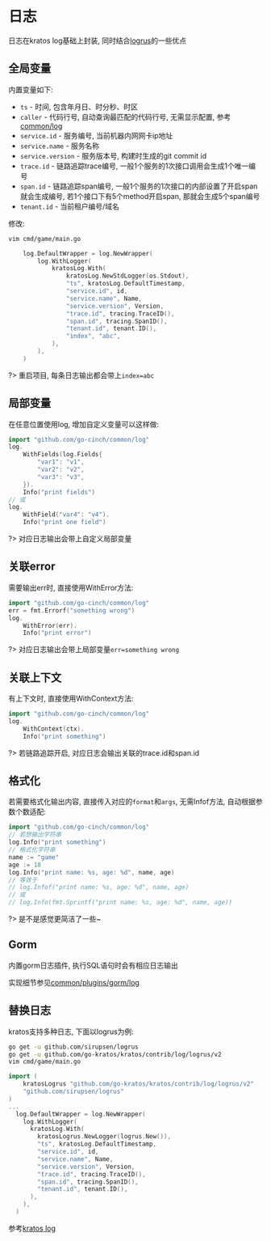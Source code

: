 # 日志

日志在kratos log基础上封装, 同时结合[logrus](https://github.com/sirupsen/logrus)的一些优点

## 全局变量

内置变量如下:

- `ts` - 时间, 包含年月日、时分秒、时区
- `caller` - 代码行号, 自动查询最匹配的代码行号, 无需显示配置,
  参考[common/log](https://github.com/go-cinch/common/blob/log/v1.0.3/log/kratos.go#L124)
- `service.id` - 服务编号, 当前机器内网网卡ip地址
- `service.name` - 服务名称
- `service.version` - 服务版本号, 构建时生成的git commit id
- `trace.id` - 链路追踪trace编号, 一般1个服务的1次接口调用会生成1个唯一编号
- `span.id` - 链路追踪span编号, 一般1个服务的1次接口的内部设置了开启span就会生成编号, 若1个接口下有5个method开启span,
  那就会生成5个span编号
- `tenant.id` - 当前租户编号/域名

修改:

```bash
vim cmd/game/main.go
```

```go
    log.DefaultWrapper = log.NewWrapper(
		log.WithLogger(
			kratosLog.With(
				kratosLog.NewStdLogger(os.Stdout),
				"ts", kratosLog.DefaultTimestamp,
				"service.id", id,
				"service.name", Name,
				"service.version", Version,
				"trace.id", tracing.TraceID(),
				"span.id", tracing.SpanID(),
				"tenant.id", tenant.ID(),
				"index", "abc",
			),
		),
	)
```

?> 重启项目, 每条日志输出都会带上`index=abc`

## 局部变量

在任意位置使用log, 增加自定义变量可以这样做:

```go
import "github.com/go-cinch/common/log"
log.
	WithFields(log.Fields{
        "var1": "v1",
        "var2": "v2",
        "var3": "v3",
    }).
	Info("print fields")
// 或
log.
	WithField("var4": "v4").
	Info("print one field")
```

?> 对应日志输出会带上自定义局部变量

## 关联error

需要输出err时, 直接使用WithError方法:

```go
import "github.com/go-cinch/common/log"
err = fmt.Errorf("something wrong")
log.
	WithError(err).
	Info("print error")
```

?> 对应日志输出会带上局部变量`err=something wrong`

## 关联上下文

有上下文时, 直接使用WithContext方法:

```go
import "github.com/go-cinch/common/log"
log.
    WithContext(ctx).
	Info("print something")
```

?> 若链路追踪开启, 对应日志会输出关联的trace.id和span.id

## 格式化

若需要格式化输出内容, 直接传入对应的`format`和`args`, 无需Infof方法, 自动根据参数个数适配:

```go
import "github.com/go-cinch/common/log"
// 若想输出字符串
log.Info("print something")
// 格式化字符串
name := "game"
age := 18
log.Info("print name: %s, age: %d", name, age)
// 等效于
// log.Infof("print name: %s, age: %d", name, age)
// 或
// log.Info(fmt.Sprintf("print name: %s, age: %d", name, age))
```

?> 是不是感觉更简洁了一些~

## Gorm

内置gorm日志插件, 执行SQL语句时会有相应日志输出

实现细节参见[common/plugins/gorm/log](https://github.com/go-cinch/common/blob/plugins/gorm/log/v1.0.3/plugins/gorm/log/log.go)

## 替换日志

kratos支持多种日志, 下面以logrus为例:

```bash
go get -u github.com/sirupsen/logrus
go get -u github.com/go-kratos/kratos/contrib/log/logrus/v2
vim cmd/game/main.go
```

```go
import (
	kratosLogrus "github.com/go-kratos/kratos/contrib/log/logrus/v2"
	"github.com/sirupsen/logrus"
)
...
  log.DefaultWrapper = log.NewWrapper(
    log.WithLogger(
      kratosLog.With(
        kratosLogrus.NewLogger(logrus.New()),
        "ts", kratosLog.DefaultTimestamp,
        "service.id", id,
        "service.name", Name,
        "service.version", Version,
        "trace.id", tracing.TraceID(),
        "span.id", tracing.SpanID(),
        "tenant.id", tenant.ID(),
      ),
    ),
  )
```

参考[kratos log](https://go-kratos.dev/docs/component/log#%E9%80%82%E9%85%8D%E5%AE%9E%E7%8E%B0)
